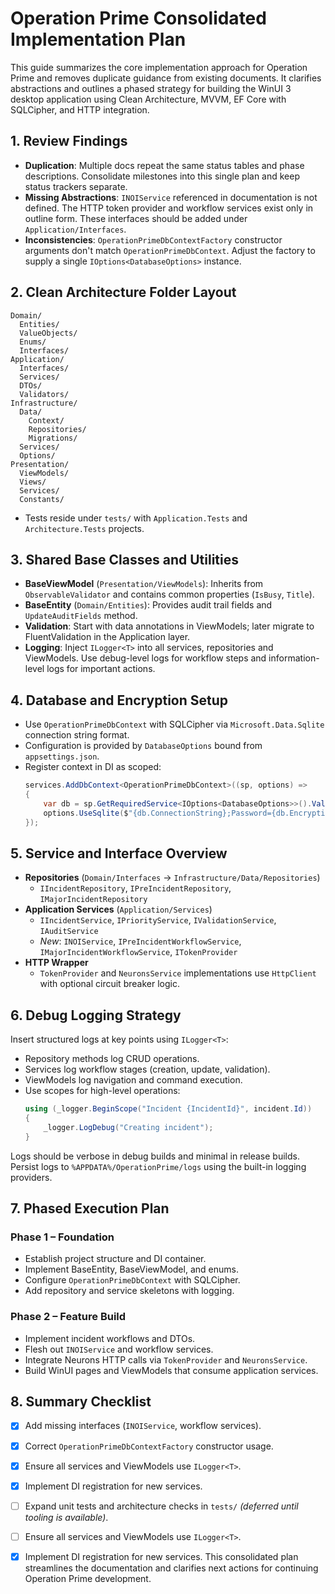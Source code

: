 # Operation Prime Consolidated Implementation Plan

This guide summarizes the core implementation approach for Operation Prime and removes duplicate guidance from existing documents. It clarifies abstractions and outlines a phased strategy for building the WinUI 3 desktop application using Clean Architecture, MVVM, EF Core with SQLCipher, and HTTP integration.

## 1. Review Findings
- **Duplication**: Multiple docs repeat the same status tables and phase descriptions. Consolidate milestones into this single plan and keep status trackers separate.
- **Missing Abstractions**: `INOIService` referenced in documentation is not defined. The HTTP token provider and workflow services exist only in outline form. These interfaces should be added under `Application/Interfaces`.
- **Inconsistencies**: `OperationPrimeDbContextFactory` constructor arguments don't match `OperationPrimeDbContext`. Adjust the factory to supply a single `IOptions<DatabaseOptions>` instance.

## 2. Clean Architecture Folder Layout
```
Domain/
  Entities/
  ValueObjects/
  Enums/
  Interfaces/
Application/
  Interfaces/
  Services/
  DTOs/
  Validators/
Infrastructure/
  Data/
    Context/
    Repositories/
    Migrations/
  Services/
  Options/
Presentation/
  ViewModels/
  Views/
  Services/
  Constants/
```
- Tests reside under `tests/` with `Application.Tests` and `Architecture.Tests` projects.

## 3. Shared Base Classes and Utilities
- **BaseViewModel** (`Presentation/ViewModels`): Inherits from `ObservableValidator` and contains common properties (`IsBusy`, `Title`).
- **BaseEntity** (`Domain/Entities`): Provides audit trail fields and `UpdateAuditFields` method.
- **Validation**: Start with data annotations in ViewModels; later migrate to FluentValidation in the Application layer.
- **Logging**: Inject `ILogger<T>` into all services, repositories and ViewModels. Use debug-level logs for workflow steps and information-level logs for important actions.

## 4. Database and Encryption Setup
- Use `OperationPrimeDbContext` with SQLCipher via `Microsoft.Data.Sqlite` connection string format.
- Configuration is provided by `DatabaseOptions` bound from `appsettings.json`.
- Register context in DI as scoped:
  ```csharp
  services.AddDbContext<OperationPrimeDbContext>((sp, options) =>
  {
      var db = sp.GetRequiredService<IOptions<DatabaseOptions>>().Value;
      options.UseSqlite($"{db.ConnectionString};Password={db.EncryptionKey}");
  });
  ```

## 5. Service and Interface Overview
- **Repositories** (`Domain/Interfaces` → `Infrastructure/Data/Repositories`)
  - `IIncidentRepository`, `IPreIncidentRepository`, `IMajorIncidentRepository`
- **Application Services** (`Application/Services`)
  - `IIncidentService`, `IPriorityService`, `IValidationService`, `IAuditService`
  - *New*: `INOIService`, `IPreIncidentWorkflowService`, `IMajorIncidentWorkflowService`, `ITokenProvider`
- **HTTP Wrapper**
  - `TokenProvider` and `NeuronsService` implementations use `HttpClient` with optional circuit breaker logic.

## 6. Debug Logging Strategy
Insert structured logs at key points using `ILogger<T>`:
- Repository methods log CRUD operations.
- Services log workflow stages (creation, update, validation).
- ViewModels log navigation and command execution.
- Use scopes for high-level operations:
  ```csharp
  using (_logger.BeginScope("Incident {IncidentId}", incident.Id))
  {
      _logger.LogDebug("Creating incident");
  }
  ```
Logs should be verbose in debug builds and minimal in release builds. Persist logs to `%APPDATA%/OperationPrime/logs` using the built-in logging providers.

## 7. Phased Execution Plan
### Phase 1 – Foundation
- Establish project structure and DI container.
- Implement BaseEntity, BaseViewModel, and enums.
- Configure `OperationPrimeDbContext` with SQLCipher.
- Add repository and service skeletons with logging.

### Phase 2 – Feature Build
- Implement incident workflows and DTOs.
- Flesh out `INOIService` and workflow services.
- Integrate Neurons HTTP calls via `TokenProvider` and `NeuronsService`.
- Build WinUI pages and ViewModels that consume application services.

## 8. Summary Checklist
- [x] Add missing interfaces (`INOIService`, workflow services).
- [x] Correct `OperationPrimeDbContextFactory` constructor usage.
- [x] Ensure all services and ViewModels use `ILogger<T>`.
- [x] Implement DI registration for new services.
- [ ] Expand unit tests and architecture checks in `tests/` *(deferred until tooling is available)*.
- [ ] Ensure all services and ViewModels use `ILogger<T>`.
- [x] Implement DI registration for new services.
This consolidated plan streamlines the documentation and clarifies next actions for continuing Operation Prime development.

